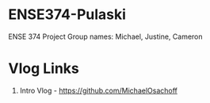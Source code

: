 # ENSE374-Pulaski
ENSE 374 Project
Group names: Michael, Justine, Cameron

# Vlog Links
1. Intro Vlog - https://github.com/MichaelOsachoff
